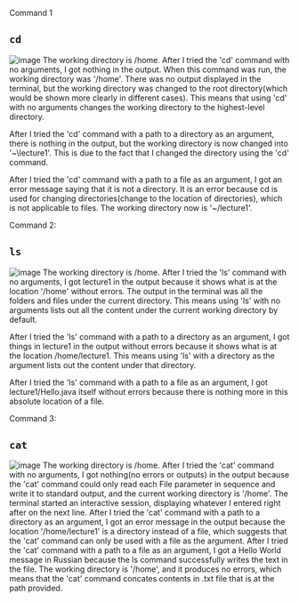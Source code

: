 Command 1
## `cd`

![image](https://github.com/Angelinaaaaaaaaaaaa/cse15l-lab-reports/assets/115201846/e7942ecc-8cbd-4ce0-91e4-fce4bc77cd26)
The working directory is /home.
After I tried the 'cd' command with no arguments, I got nothing in the output. When this command was run, the working directory was '/home'. There was no output displayed in the terminal, but the working directory was changed to the root directory(which would be shown more clearly in different cases). This means that using 'cd' with no arguments changes the working directory to the highest-level directory.

After I tried the 'cd' command with a path to a directory as an argument, there is nothing in the output, but the working directory is now changed into '~\lecture1'. This is due to the fact that I changed the directory using the 'cd' command.

After I tried the 'cd' command with a path to a file as an argument, I got an error message saying that it is not a directory. It is an error because cd is used for changing directories(change to the location of directories), which is not applicable to files. The working directory now is '~/lecture1'.


Command 2: 
## `ls`
![image](https://github.com/Angelinaaaaaaaaaaaa/cse15l-lab-reports/assets/115201846/d2301b69-5353-4897-82d3-12a4ff6c183d)
The working directory is /home.
After I tried the 'ls' command with no arguments, I got lecture1 in the output because it shows what is at the location '/home' without errors. The output in the terminal was all the folders and files under the current directory. This means using 'ls' with no arguments lists out all the content under the current working directory by default.

After I tried the 'ls' command with a path to a directory as an argument, I got things in lecture1 in the output without errors because it shows what is at the location /home/lecture1. This means using 'ls' with a directory as the argument lists out the content under that directory.

After I tried the 'ls' command with a path to a file as an argument, I got lecture1/Hello.java itself without errors because there is nothing more in this absolute location of a file.


Command 3:
## `cat`
![image](https://github.com/Angelinaaaaaaaaaaaa/cse15l-lab-reports/assets/115201846/2fff89ae-fb19-444f-982f-429f904c5901)
The working directory is /home.
After I tried the 'cat' command with no arguments, I got nothing(no errors or outputs) in the output because the 'cat' command could only read each File parameter in sequence and write it to standard output, and the current working directory is '/home'. The terminal started an interactive session, displaying whatever I entered right after on the next line.
After I tried the 'cat' command with a path to a directory as an argument, I got an error message in the output because the location '/home/lecture1' is a directory instead of a file, which suggests that the 'cat' command can only be used with a file as the argument.
After I tried the 'cat' command with a path to a file as an argument, I got a Hello World message in Russian because the ls command successfully writes the text in the file. The working directory is '/home', and it produces no errors, which means that the 'cat' command concates contents in .txt file that is at the path provided.
